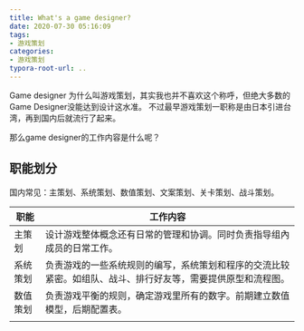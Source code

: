 ```yaml
---
title: What's a game designer?
date: 2020-07-30 05:16:09
tags: 
- 游戏策划
categories: 
- 游戏策划
typora-root-url: ..
---
```


Game designer 为什么叫游戏策划，其实我也并不喜欢这个称呼，但绝大多数的Game Designer没能达到设计这水准。
不过最早游戏策划一职称是由日本引进台湾，再到国内后就流行了起来。

那么game designer的工作内容是什么呢？

## 职能划分

国内常见：主策划、系统策划、数值策划、文案策划、关卡策划、战斗策划。

| 职能     | 工作内容                                                     |
| -------- | ------------------------------------------------------------ |
| 主策划   | 设计游戏整体概念还有日常的管理和协调。同时负责指导组內成员的日常工作。 |
| 系统策划 | 负责游戏的一些系统规则的编写，系统策划和程序的交流比较紧密。如组队、战斗、排行好友等，需要提供原型和流程图。 |
| 数值策划 | 负责游戏平衡的规则，确定游戏里所有的数字。前期建立数值模型，后期配置表。 |
|          |                                                              |

